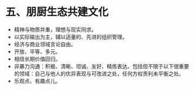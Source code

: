 # 五、朋厨生态共建文化

* 精神与物质并重，理想与现实同求。
* 以实际输出为主，辅以适量的、先进的组织管理。
* 经济与商业领域言论自由。
* 开放、平等、多元。
* 相信长期价值回归。
* 非暴力沟通：积极、清晰、坦诚、友好、精炼表达。包括但不限于以下很重要的领域：自己与他人的优异表现与可改进之处，任何方权责利未平衡之处。
* 乐观点、有趣点儿。
